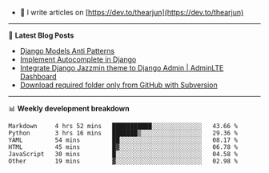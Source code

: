 <!-- ![My Profile Introduction Image](https://i.ibb.co/tLFZ15Q/gh.png) -->
- 📝 I write articles on [https://dev.to/thearjun](https://dev.to/thearjun)

-------

📕 **Latest Blog Posts**
<!-- BLOG-POST-LIST:START -->
- [Django Models Anti Patterns](https://dev.to/thearjun/django-models-anti-patterns-1ma1)
- [Implement Autocomplete in Django](https://dev.to/thearjun/implement-autocomplete-in-django-3h20)
- [Integrate Django Jazzmin theme to Django Admin | AdminLTE Dashboard](https://dev.to/thearjun/integrate-django-jazzmin-theme-to-django-admin-adminlte-dashboard-5aao)
- [Download required folder only from GitHub with Subversion](https://dev.to/thearjun/download-required-folder-only-from-github-with-subversion-2gpc)
<!-- BLOG-POST-LIST:END -->

-------

📊 **Weekly development breakdown**
<!--START_SECTION:waka-->

```text
Markdown     4 hrs 52 mins   ███████████░░░░░░░░░░░░░░   43.66 %
Python       3 hrs 16 mins   ███████▒░░░░░░░░░░░░░░░░░   29.36 %
YAML         54 mins         ██░░░░░░░░░░░░░░░░░░░░░░░   08.17 %
HTML         45 mins         █▓░░░░░░░░░░░░░░░░░░░░░░░   06.78 %
JavaScript   30 mins         █░░░░░░░░░░░░░░░░░░░░░░░░   04.58 %
Other        19 mins         ▓░░░░░░░░░░░░░░░░░░░░░░░░   02.98 %
```

<!--END_SECTION:waka-->
<img src='https://profile-counter.glitch.me/thearjun/count.svg' width='0px'>
